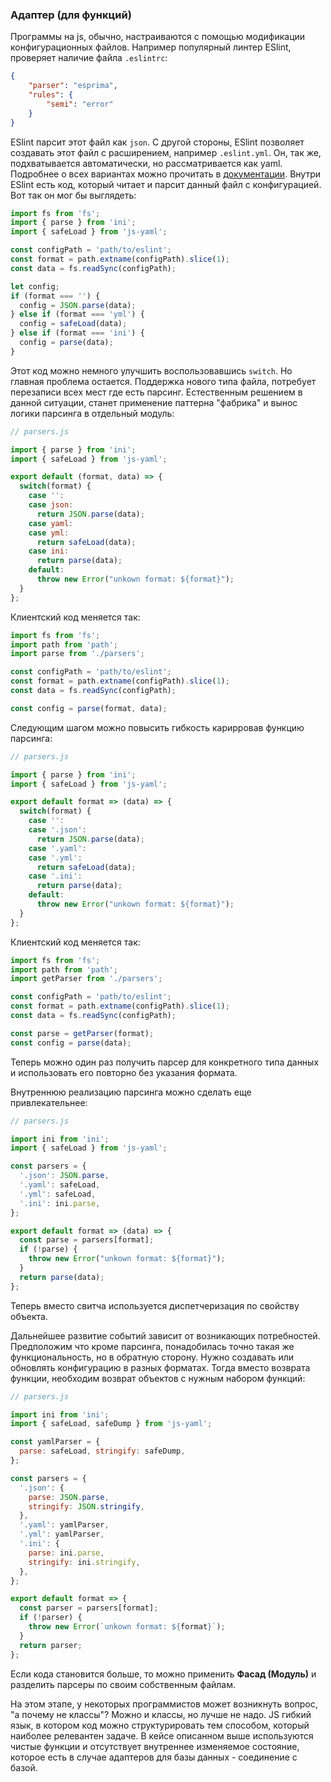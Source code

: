 ### Адаптер (для функций)

Программы на js, обычно, настраиваются с помощью модификации конфигурационных файлов. Например популярный линтер ESlint, проверяет наличие файла `.eslintrc`:

```json
{
    "parser": "esprima",
    "rules": {
        "semi": "error"
    }
}
```

ESlint парсит этот файл как `json`. С другой стороны, ESlint позволяет создавать этот файл с расширением, например `.eslint.yml`. Он, так же, подхватывается автоматически, но рассматривается как yaml. Подробнее о всех вариантах можно прочитать в [документации](https://eslint.org/docs/user-guide/configuring). Внутри ESlint есть код, который читает и парсит данный файл с конфигурацией. Вот так он мог бы выглядеть:

```javascript
import fs from 'fs';
import { parse } from 'ini';
import { safeLoad } from 'js-yaml';

const configPath = 'path/to/eslint';
const format = path.extname(configPath).slice(1);
const data = fs.readSync(configPath);

let config;
if (format === '') {
  config = JSON.parse(data);
} else if (format === 'yml') {
  config = safeLoad(data);
} else if (format === 'ini') {
  config = parse(data);
}
```

Этот код можно немного улучшить воспользовавшись `switch`. Но главная проблема остается. Поддержка нового типа файла, потребует перезаписи всех мест где есть парсинг. Естественным решением в данной ситуации, станет применение паттерна "фабрика" и вынос логики парсинга в отдельный модуль:

```javascript
// parsers.js

import { parse } from 'ini';
import { safeLoad } from 'js-yaml';

export default (format, data) => {
  switch(format) {
    case '':
    case json:
      return JSON.parse(data);
    case yaml:
    case yml:
      return safeLoad(data);
    case ini:
      return parse(data);
    default:
      throw new Error("unkown format: ${format}");
  }
};
```

Клиентский код меняется так:

```javascript
import fs from 'fs';
import path from 'path';
import parse from './parsers';

const configPath = 'path/to/eslint';
const format = path.extname(configPath).slice(1);
const data = fs.readSync(configPath);

const config = parse(format, data);
```

Следующим шагом можно повысить гибкость карирровав функцию парсинга:

```javascript
// parsers.js

import { parse } from 'ini';
import { safeLoad } from 'js-yaml';

export default format => (data) => {
  switch(format) {
    case '':
    case '.json':
      return JSON.parse(data);
    case '.yaml':
    case '.yml':
      return safeLoad(data);
    case '.ini':
      return parse(data);
    default:
      throw new Error("unkown format: ${format}");
  }
};
```

Клиентский код меняется так:

```javascript
import fs from 'fs';
import path from 'path';
import getParser from './parsers';

const configPath = 'path/to/eslint';
const format = path.extname(configPath).slice(1);
const data = fs.readSync(configPath);

const parse = getParser(format);
const config = parse(data);
```

Теперь можно один раз получить парсер для конкретного типа данных и использовать его повторно без указания формата.

Внутреннюю реализацию парсинга можно сделать еще привлекательнее:

```javascript
// parsers.js

import ini from 'ini';
import { safeLoad } from 'js-yaml';

const parsers = {
  '.json': JSON.parse,
  '.yaml': safeLoad,
  '.yml': safeLoad,
  '.ini': ini.parse,
};

export default format => (data) => {
  const parse = parsers[format];
  if (!parse) {
    throw new Error("unkown format: ${format}");
  }
  return parse(data);
};
```

Теперь вместо свитча используется диспетчеризация по свойству объекта.

Дальнейшее развитие событий зависит от возникающих потребностей. Предположим что кроме парсинга, понадобилась точно такая же функциональность, но в обратную сторону. Нужно создавать или обновлять конфигурацию в разных форматах. Тогда вместо возврата функции, необходим возврат объектов с нужным набором функций:

```javascript
// parsers.js

import ini from 'ini';
import { safeLoad, safeDump } from 'js-yaml';

const yamlParser = {
  parse: safeLoad, stringify: safeDump,
};

const parsers = {
  '.json': {
    parse: JSON.parse,
    stringify: JSON.stringify,
  },
  '.yaml': yamlParser,
  '.yml': yamlParser,
  '.ini': {
    parse: ini.parse,
    stringify: ini.stringify,
  },
};

export default format => {
  const parser = parsers[format];
  if (!parser) {
    throw new Error(`unkown format: ${format}`);
  }
  return parser;
};
```

Если кода становится больше, то можно применить **Фасад (Модуль)** и разделить парсеры по своим собственным файлам.

На этом этапе, у некоторых программистов может возникнуть вопрос, "а почему не классы"? Можно и классы, но лучше не надо. JS гибкий язык, в котором код можно структурировать тем способом, который наиболее релевантен задаче. В кейсе описанном выше используются чистые функции и отсутствует внутреннее изменяемое состояние, которое есть в случае адаптеров для базы данных - соединение с базой.
